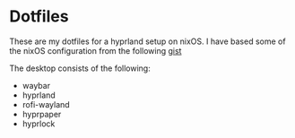 # Dotfiles

These are my dotfiles for a hyprland setup on nixOS. I have based some of the nixOS configuration from the following [gist](https://gist.github.com/0atman/1a5133b842f929ba4c1e195ee67599d5#file-nixos-rebuild-sh-L10)

The desktop consists of the following:

- waybar
- hyprland
- rofi-wayland
- hyprpaper
- hyprlock
